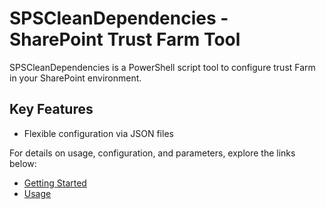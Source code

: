 # SPSCleanDependencies - SharePoint Trust Farm Tool

SPSCleanDependencies is a PowerShell script tool to configure trust Farm in your SharePoint environment.

## Key Features

- Flexible configuration via JSON files

For details on usage, configuration, and parameters, explore the links below:

- [Getting Started](./Getting-Started)
- [Usage](./Usage)
